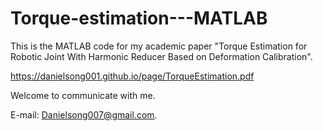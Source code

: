 # Torque-estimation---MATLAB
This is the MATLAB code for my academic paper "Torque Estimation for Robotic Joint With Harmonic Reducer Based on Deformation Calibration". 

https://danielsong001.github.io/page/TorqueEstimation.pdf

Welcome to communicate with me.

E-mail: Danielsong007@gmail.com.
